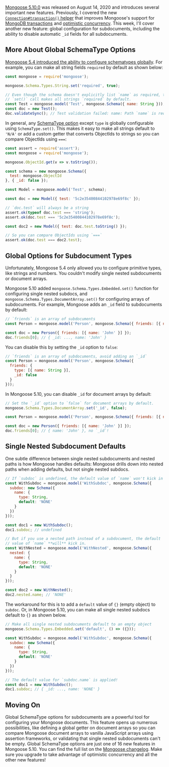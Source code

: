 [Mongoose 5.10.0](https://github.com/Automattic/mongoose/blob/master/History.md#5100--2020-08-14) was released on August 14, 2020 and introduces several important new features. Previously, I covered the new [`Connection#transaction()` helper](/whats-new-in-mongoose-5-10-improved-transactions.html) that improves Mongoose's support for [MongoDB transactions](/a-node-js-perspective-on-mongodb-4-transactions.html) and [optimistic concurrency](/whats-new-in-mongoose-5-10-optimistic-concurrency.html). This week, I'll cover another new feature: global configuration
for subdocuments, including the ability to disable automatic `_id` fields for all subdocuments.

More About Global SchemaType Options
------------------------------------

[Mongoose 5.4 introduced the ability to configure schematypes globally](/whats-new-in-mongoose-54-global-schematype-configuration.html). For example, you can make all string fields `required`
by default as shown below:

```javascript
const mongoose = require('mongoose');

mongoose.Schema.Types.String.set('required', true);

// Even though the schema doesn't explicitly list `name` as required, the above
// `set()` call makes all strings `required` by default.
const Test = mongoose.model('Test', mongoose.Schema({ name: String }));
const doc = new Test();
doc.validateSync(); // Test validation failed: name: Path `name` is required
```

In general, any [SchemaType option](https://mongoosejs.com/docs/schematypes.html#schematype-options) except `type` is
globally configurable using `SchemaType.set()`. This makes it easy to make all strings default to `'N/A'` or add a custom
getter that converts ObjectIds to strings so you can compare ObjectIds using `===`:

```javascript
const assert = require('assert');
const mongoose = require('mongoose');

mongoose.ObjectId.get(v => v.toString());

const schema = new mongoose.Schema({
  test: mongoose.ObjectId
}, { _id: false });

const Model = mongoose.model('Test', schema);

const doc = new Model({ test: '5c2e35400844102978e69f8c' });

// `doc.test` will always be a string
assert.ok(typeof doc.test === 'string');
assert.ok(doc.test === '5c2e35400844102978e69f8c');

const doc2 = new Model({ test: doc.test.toString() });

// So you can compare ObjectIds using `===`
assert.ok(doc.test === doc2.test);
```

Global Options for Subdocument Types
-----------------------------------

Unfortunately, Mongoose 5.4 only allowed you to configure primitive types, like strings and numbers. You couldn't modify
single nested subdocuments or document arrays.

Mongoose 5.10 added `mongoose.Schema.Types.Embedded.set()` function for configuring single nested subdocs, and `mongoose.Schema.Types.DocumentArray.set()` for configuring arrays of subdocuments. For example, Mongoose adds an `_id`
field to subdocuments by default:

```javascript
// `friends` is an array of subdocuments
const Person = mongoose.model('Person', mongoose.Schema({ friends: [{ name: String }] }));

const doc = new Person({ friends: [{ name: 'John' }] });
doc.friends[0]; // { _id: ..., name: 'John' }
```

You can disable this by setting the `_id` option to `false`:

```javascript
// `friends` is an array of subdocuments, avoid adding an `_id`
const Person = mongoose.model('Person', mongoose.Schema({
  friends: {
    type: [{ name: String }],
    _id: false
  }
}));
```

In Mongoose 5.10, you can disable `_id` for document arrays by default:

```javascript
// Set the `_id` option to `false` for document arrays by default.
mongoose.Schema.Types.DocumentArray.set('_id', false);

const Person = mongoose.model('Person', mongoose.Schema({ friends: [{ name: String }] }));

const doc = new Person({ friends: [{ name: 'John' }] });
doc.friends[0]; // { name: 'John' }, no `_id`!
```

Single Nested Subdocument Defaults
--------------------------

One subtle difference between single nested subdocuments and nested paths is how Mongoose handles defaults: Mongoose
drills down into nested paths when adding defaults, but not single nested subdocs.

```javascript
// If `subdoc` is undefined, the default value of `name` won't kick in
const WithSubdoc = mongoose.model('WithSubdoc', mongoose.Schema({
  subdoc: new Schema({
    name: {
      type: String,
      default: 'NONE'
    }
  })
}));

const doc1 = new WithSubdoc();
doc1.subdoc; // undefined

// But if you use a nested path instead of a subdocument, the default
// value of `name` **will** kick in.
const WithNested = mongoose.model('WithNested', mongoose.Schema({
  nested: {
    name: {
      type: String,
      default: 'NONE'
    }
  }
}));

const doc2 = new WithNested();
doc2.nested.name; // 'NONE'
```

The workaround for this is to add a `default` value of `{}` (empty object) to `subdoc`. Or, in Mongoose 5.10, you can
make all single nested subdocs default to `{}` as shown below.

```javascript
// Make all single nested subdocuments default to an empty object
mongoose.Schema.Types.Embedded.set('default', () => ({}));

const WithSubdoc = mongoose.model('WithSubdoc', mongoose.Schema({
  subdoc: new Schema({
    name: {
      type: String,
      default: 'NONE'
    }
  })
}));

// The default value for `subdoc.name` is applied!
const doc1 = new WithSubdoc();
doc1.subdoc; // { _id: ..., name: 'NONE' }
```

Moving On
----------

Global SchemaType options for subdocuments are a powerful tool for configuring your Mongoose documents. This feature opens
up numerous possibilities, like defining a global getter on document arrays so you can compare Mongoose document arrays to vanilla JavaScript arrays using assertion frameworks, or validating that single nested subdocuments can't be empty. Global SchemaType options are just one of 16 new features in Mongoose 5.10.
You can find the full list on the [Mongoose changelog](https://github.com/Automattic/mongoose/blob/master/History.md#5100--2020-08-14). Make sure you upgrade to take advantage of optimistic concurrency and all the other new features!